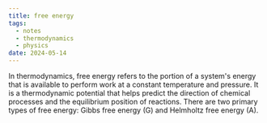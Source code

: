```yaml
---
title: free energy
tags:
  - notes
  - thermodynamics
  - physics
date: 2024-05-14
---
```

In thermodynamics, free energy refers to the portion of a system's energy that is available to perform work at a constant temperature and pressure. It is a thermodynamic potential that helps predict the direction of chemical processes and the equilibrium position of reactions. There are two primary types of free energy: Gibbs free energy (G) and Helmholtz free energy (A).


